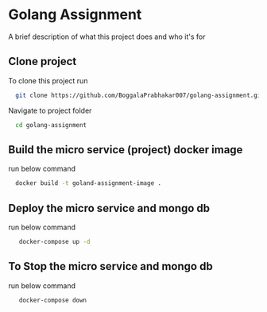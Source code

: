 
# Golang Assignment

A brief description of what this project does and who it's for


## Clone project

To clone this project run

```bash
  git clone https://github.com/BoggalaPrabhakar007/golang-assignment.git
```


Navigate to project folder

```bash
  cd golang-assignment
```
## Build the micro service (project) docker image

run below command

```bash 
  docker build -t goland-assignment-image .
```
 
## Deploy the micro service and mongo db 

run below command

```bash 
   docker-compose up -d
```

## To Stop the micro service and mongo db 

run below command

```bash 
   docker-compose down
```




  



